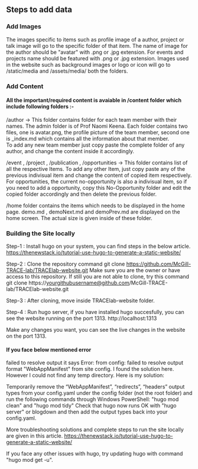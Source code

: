 ## Steps to add data

### Add Images

The images specific to items such as profile image of a author, project or talk image will go to the specific folder of that item. The name of image for the author should be "avatar" with .png or .jpg extension. For events and projects name should be featured with .png or .jpg extension. 
Images used in the website such as background images or logo or icon will go to /static/media and /assets/media/ both the folders. 



### Add Content

#### All the important/required content is avaiable in /content folder which include following folders :-

/author -> This folder contains folder for each team member with their names. The admin folder is of Prof Naomi Keena. Each folder contains two files, one is avatar.png, the profile picture of the team member, second one is _index.md which contains all the information about that member.   
To add any new team member just copy paste the complete folder of any author, and change the content inside it accordingly.  

/event , /project , /publication , /opportunities -> This folder contains list of all the respective Items. To add any other Item, just copy paste any of the previous indivisual item and change the content of copied item respectively. 
For opportunities, the current no-opportunity is also a indivisual item, so if you need to add a opportunity, copy this No-Opportunity folder and edit the copied folder accordingly and then delete the previous folder.

/home folder contains the items which needs to be displayed in the home page. demo.md , demoNext.md and demoPrev.md are displayed on the home screen. The actual size is given inside of these folder. 



### Building the Site locally

Step-1 : Install hugo on your system, you can find steps in the below article. 
https://thenewstack.io/tutorial-use-hugo-to-generate-a-static-website/

Step-2 : Clone the repository
command git clone https://github.com/McGill-TRACE-lab/TRACElab-website.git
Make sure you are the owner or have access to this repository. 
If still you are not able to clone, try this command  git clone https://yourgithubusername@github.com/McGill-TRACE-lab/TRACElab-website.git

Step-3 : After cloning, move inside TRACElab-website folder. 

Step-4 : Run hugo server, if you have installed hugo succesfully, you can see the website running on the port 1313. http://localhost:1313

Make any changes you want, you can see the live changes in the website on the port 1313. 



#### If you face below mentioned error

failed to resolve output
it says Error: from config: failed to resolve output format "WebAppManifest" from site config. I found the solution here. However I could not find any temp directory. Here is my solution:

Temporarily remove the “WebAppManifest”, “redirects”, “headers” output types from your config.yaml under the config folder (not the root folder) and run the following commands through Windows PowerShell: "hugo mod clean" and "hugo mod tidy"
Check that hugo now runs OK with "hugo server" or blogdown and then add the output types back into your config.yaml.

More troubleshooting solutions and complete steps to run the site locally are given in this article. https://thenewstack.io/tutorial-use-hugo-to-generate-a-static-website/

If you face any other issues with hugo, try updating hugo with command "hugo mod get -u".


 







